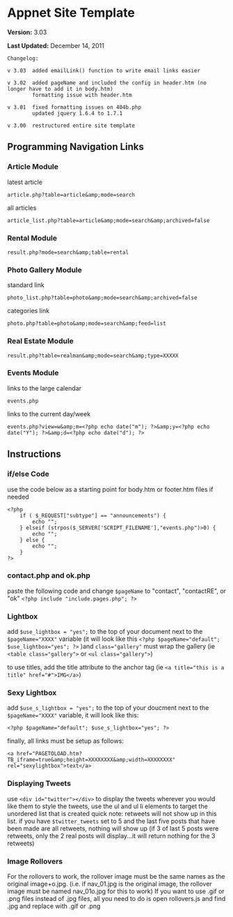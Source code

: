 # Appnet Site Template

**Version:**        3.03

**Last Updated:**   December 14, 2011

    Changelog:

    v 3.03  added emailLink() function to write email links easier

    v 3.02  added pageName and included the config in header.htm (no longer have to add it in body.htm)
            formatting issue with header.htm

    v 3.01  fixed formatting issues on 404b.php
            updated jquery 1.6.4 to 1.7.1

    v 3.00  restructured entire site template           



## Programming Navigation Links
	
### Article Module

latest article

    article.php?table=article&amp;mode=search

all articles

    article_list.php?table=article&amp;mode=search&amp;archived=false


### Rental Module
    result.php?mode=search&amp;table=rental
	

### Photo Gallery Module

standard link

    photo_list.php?table=photo&amp;mode=search&amp;archived=false

categories link

    photo.php?table=photo&amp;mode=search&amp;feed=list
	

### Real Estate Module

    result.php?table=realman&amp;mode=search&amp;type=XXXXX
	

### Events Module

links to the large calendar

    events.php

links to the current day/week

    events.php?view=w&amp;m=<?php echo date("m"); ?>&amp;y=<?php echo date("Y"); ?>&amp;d=<?php echo date("d"); ?>




## Instructions

### if/else Code

use the code below as a starting point for body.htm or footer.htm files if needed

    <?php 
        if ( $_REQUEST["subtype"] == "announcements") {
            echo "";
        } elseif (strpos($_SERVER['SCRIPT_FILENAME'],"events.php")>0) {
            echo "";
        } else {
            echo "";
        }
    ?>


### contact.php and ok.php

paste the following code and change `$pageName` to "contact", "contactRE", or "ok" `<?php include "include.pages.php"; ?>`


### Lightbox

add `$use_lightbox = "yes";` to the top of your document next to the `$pageName="XXXX"` variable (it will look like this `<?php $pageName="default"; $use_lightbox="yes"; ?>` )and `class="gallery"` must wrap the gallery (ie `<table class="gallery">` or `<ul class="gallery">`)

to use titles, add the title attribute to the anchor tag (ie `<a title="this is a title" href="#">IMG</a>`)
	

### Sexy Lightbox

add `$use_s_lightbox = "yes";` to the top of your doucment next to the `$pageName="XXXX"` variable, it will look like this:

    <?php $pageName="default"; $use_s_lightbox="yes"; ?>

finally, all links must be setup as follows:

    <a href="PAGETOLOAD.htm?TB_iframe=true&amp;height=XXXXXXXX&amp;width=XXXXXXXX" rel="sexylightbox">text</a> 


### Displaying Tweets

use `<div id="twitter"></div>` to display the tweets wherever you would like them to style the tweets, use the ul and ul li elements to target the unordered list that is created quick note: retweets will not show up in this list. if you have `$twitter_tweets` set to 5 and the last five posts that have been made are all retweets, nothing will show up (if 3 of last 5 posts were retweets, only the 2 real posts will display...it will return nothing for the 3 retweets)


### Image Rollovers

For the rollovers to work, the rollover image must be the same names as the original image+o.jpg.
(i.e. if nav\_01.jpg is the original image, the rollover image must be named nav\_01o.jpg for this to work)
If you want to use .gif or .png files instead of .jpg files, all you need to do is open rollovers.js and find .jpg and replace with .gif or .png
